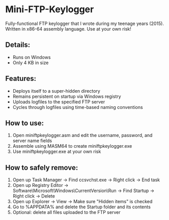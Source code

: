 # Mini-FTP-Keylogger
Fully-functional FTP keylogger that I wrote during my teenage years (2015). Written in x86-64 assembly language. Use at your own risk!

## Details:
- Runs on Windows
- Only 4 KB in size

## Features:
- Deploys itself to a super-hidden directory
- Remains persistent on startup via Windows registry
- Uploads logfiles to the specified FTP server
- Cycles through logfiles using time-based naming conventions

## How to use:
1. Open miniftpkeylogger.asm and edit the username, password, and server name fields
2. Assemble using MASM64 to create miniftpkeylogger.exe
3. Use miniftpkeylogger.exe at your own risk

## How to safely remove:
1. Open up Task Manager -> Find ccsvchst.exe -> Right click -> End task
2. Open up Registry Editor -> Software\Microsoft\Windows\CurrentVersion\Run -> Find Startup -> Right click -> Delete
3. Open up Explorer -> View -> Make sure "Hidden items" is checked
4. Go to %APPDATA% and delete the Startup folder and its contents
5. Optional: delete all files uploaded to the FTP server
